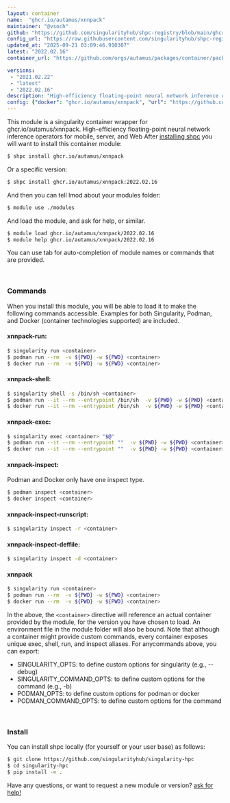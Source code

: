 ```yaml
---
layout: container
name:  "ghcr.io/autamus/xnnpack"
maintainer: "@vsoch"
github: "https://github.com/singularityhub/shpc-registry/blob/main/ghcr.io/autamus/xnnpack/container.yaml"
config_url: "https://raw.githubusercontent.com/singularityhub/shpc-registry/main/ghcr.io/autamus/xnnpack/container.yaml"
updated_at: "2025-09-21 03:09:46.910307"
latest: "2022.02.16"
container_url: "https://github.com/orgs/autamus/packages/container/package/xnnpack"

versions:
 - "2021.02.22"
 - "latest"
 - "2022.02.16"
description: "High-efficiency floating-point neural network inference operators for mobile, server, and Web"
config: {"docker": "ghcr.io/autamus/xnnpack", "url": "https://github.com/orgs/autamus/packages/container/package/xnnpack", "maintainer": "@vsoch", "description": "High-efficiency floating-point neural network inference operators for mobile, server, and Web", "latest": {"2022.02.16": "sha256:4d09e10aa897e4cda55ec21f4c104073ae6099b9c48a2230ce8f5dbdad5a1329"}, "tags": {"2021.02.22": "sha256:73c567e8a950b820fb8e1bdbd623a601869ab2c634ecd5790cc0af4dbb53dee0", "latest": "sha256:4d09e10aa897e4cda55ec21f4c104073ae6099b9c48a2230ce8f5dbdad5a1329", "2022.02.16": "sha256:4d09e10aa897e4cda55ec21f4c104073ae6099b9c48a2230ce8f5dbdad5a1329"}}
---
```


This module is a singularity container wrapper for ghcr.io/autamus/xnnpack.
High-efficiency floating-point neural network inference operators for mobile, server, and Web
After [installing shpc](#install) you will want to install this container module:


```bash
$ shpc install ghcr.io/autamus/xnnpack
```

Or a specific version:

```bash
$ shpc install ghcr.io/autamus/xnnpack:2022.02.16
```

And then you can tell lmod about your modules folder:

```bash
$ module use ./modules
```

And load the module, and ask for help, or similar.

```bash
$ module load ghcr.io/autamus/xnnpack/2022.02.16
$ module help ghcr.io/autamus/xnnpack/2022.02.16
```

You can use tab for auto-completion of module names or commands that are provided.

<br>

### Commands

When you install this module, you will be able to load it to make the following commands accessible.
Examples for both Singularity, Podman, and Docker (container technologies supported) are included.

#### xnnpack-run:

```bash
$ singularity run <container>
$ podman run --rm  -v ${PWD} -w ${PWD} <container>
$ docker run --rm  -v ${PWD} -w ${PWD} <container>
```

#### xnnpack-shell:

```bash
$ singularity shell -s /bin/sh <container>
$ podman run --it --rm --entrypoint /bin/sh  -v ${PWD} -w ${PWD} <container>
$ docker run --it --rm --entrypoint /bin/sh  -v ${PWD} -w ${PWD} <container>
```

#### xnnpack-exec:

```bash
$ singularity exec <container> "$@"
$ podman run --it --rm --entrypoint ""  -v ${PWD} -w ${PWD} <container> "$@"
$ docker run --it --rm --entrypoint ""  -v ${PWD} -w ${PWD} <container> "$@"
```

#### xnnpack-inspect:

Podman and Docker only have one inspect type.

```bash
$ podman inspect <container>
$ docker inspect <container>
```

#### xnnpack-inspect-runscript:

```bash
$ singularity inspect -r <container>
```

#### xnnpack-inspect-deffile:

```bash
$ singularity inspect -d <container>
```



#### xnnpack

```bash
$ singularity run <container>
$ podman run --rm  -v ${PWD} -w ${PWD} <container>
$ docker run --rm  -v ${PWD} -w ${PWD} <container>
```


In the above, the `<container>` directive will reference an actual container provided
by the module, for the version you have chosen to load. An environment file in the
module folder will also be bound. Note that although a container
might provide custom commands, every container exposes unique exec, shell, run, and
inspect aliases. For anycommands above, you can export:

 - SINGULARITY_OPTS: to define custom options for singularity (e.g., --debug)
 - SINGULARITY_COMMAND_OPTS: to define custom options for the command (e.g., -b)
 - PODMAN_OPTS: to define custom options for podman or docker
 - PODMAN_COMMAND_OPTS: to define custom options for the command

<br>

### Install

You can install shpc locally (for yourself or your user base) as follows:

```bash
$ git clone https://github.com/singularityhub/singularity-hpc
$ cd singularity-hpc
$ pip install -e .
```

Have any questions, or want to request a new module or version? [ask for help!](https://github.com/singularityhub/singularity-hpc/issues)